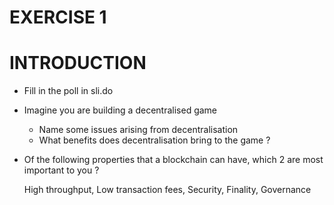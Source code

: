 # EXERCISE 1

# INTRODUCTION

- Fill in the poll in sli.do




- Imagine you are building a decentralised game
    - Name some issues arising from decentralisation
    - What benefits does decentralisation bring to the game ?




- Of the following properties that a blockchain can have, which 2 are most important to you ?

    High throughput, 
    Low transaction fees, 
    Security, 
    Finality, 
    Governance